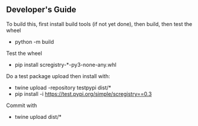 ## Developer's Guide

To build this, first install build tools (if not yet done), then build, then test the wheel

* python -m build

Test the wheel
* pip install scregistry-*-py3-none-any.whl

Do a test package upload then install with:

* twine upload -repository testpypi dist/*
* pip install -i https://test.pypi.org/simple/scregistry==0.3

Commit with

* twine upload dist/*
